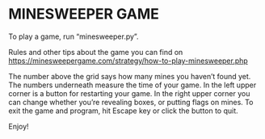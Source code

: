 # MINESWEEPER GAME

To play a game, run “minesweeper.py”.

Rules and other tips about the game you can find on https://minesweepergame.com/strategy/how-to-play-minesweeper.php

The number above the grid says how many mines you haven’t found yet. The numbers underneath measure the time of your game. In the left upper corner is a button for restarting your game. In the right upper corner you can change whether you’re revealing boxes, or putting flags on mines.
To exit the game and program, hit Escape key or click the button to quit.

Enjoy!
